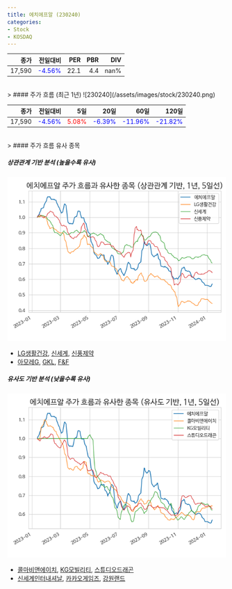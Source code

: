 ```yaml
---
title: 에치에프알 (230240)
categories:
- Stock
- KOSDAQ
---
```


|종가|전일대비|PER|PBR|DIV|
|---:|-------:|--:|--:|--:|
|17,590|<span style="color: blue">-4.56%</span>|22.1|4.4|nan%|

<!-- more -->
<br>
> #### 주가 흐름 (최근 1년)
![230240](/assets/images/stock/230240.png)

|종가|전일대비|5일|20일|60일|120일|
|---:|-------:|--:|---:|---:|----:|
|17,590|<span style="color: blue">-4.56%</span>|<span style="color: red">5.08%</span>|<span style="color: blue">-6.39%</span>|<span style="color: blue">-11.96%</span>|<span style="color: blue">-21.82%</span>|

<br>
> #### 주가 흐름 유사 종목

##### 상관관계 기반 분석 (높을수록 유사)
![230240](/assets/images/stock/230240_corr.png)
- [LG생활건강](/051900/), [신세계](/004170/), [신풍제약](/019170/)
- [아모레G](/002790/), [GKL](/114090/), [F&F](/383220/)

##### 유사도 기반 분석 (낮을수록 유사)	
![230240](/assets/images/stock/230240_sim.png)
- [콜마비앤에이치](/200130/), [KG모빌리티](/003620/), [스튜디오드래곤](/253450/)
- [신세계인터내셔날](/031430/), [카카오게임즈](/293490/), [강원랜드](/035250/)